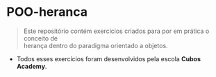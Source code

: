 # POO-heranca

> Este repositório contém exercícios criados para por em prática o conceito de  
> herança dentro do paradigma orientado a objetos.

- Todos esses exercícios foram desenvolvidos pela escola **Cubos Academy**.
